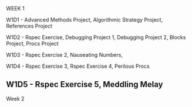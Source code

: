 WEEK 1

W1D1 - Advanced Methods Project, Algorithmic Strategy Project, References Project

W1D2 - Rspec Exercise, Debugging Project 1, Debugging Project 2, Blocks Project, Procs Project

W1D3 - Rspec Exercise 2, Nauseating Numbers,

W1D4 - Rspec Exercise 3, Rspec Exercise 4, Perilous Procs

W1D5 - Rspec Exercise 5, Meddling Melay
------------------------------------------------------
Week 2
